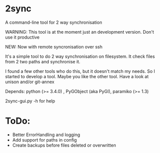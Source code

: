 2sync
=====

A command-line tool for 2 way synchronisation

WARNING: This tool is at the moment just an development version. Don't use it productive

NEW: Now with remote syncronisation over ssh

It's a simple tool to do 2 way synchronisation on filesystem.
It check files from 2 two paths and synchronise it.

I found a few other tools who do this, but it doesn't match my needs. So I started to develop a tool.
Maybe you like the other tool. Have a look at unison and/or git-annex

Depends: python (>= 3.4.0) , PyGObject (aka PyGI), paramiko (>= 1.3)

2sync-gui.py -h for help

ToDo:
===
- Better ErrorHandling and logging
- Add support for paths in config
- Create backups before files deleted or overwritten
